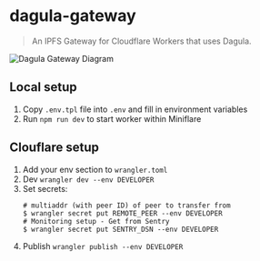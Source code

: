 # dagula-gateway

> An IPFS Gateway for Cloudflare Workers that uses Dagula.

![Dagula Gateway Diagram](https://dweb.link/ipfs/bafybeiheilouffa22iufkgebssavr7rkdpuuihu7nf5fsz7vjvoyrn7fky/dagula-gateway.png)

## Local setup

1. Copy `.env.tpl` file into `.env` and fill in environment variables
2. Run `npm run dev` to start worker within Miniflare

## Clouflare setup

1. Add your env section to `wrangler.toml`
2. Dev `wrangler dev --env DEVELOPER`
3. Set secrets:
    ```console
    # multiaddr (with peer ID) of peer to transfer from
    $ wrangler secret put REMOTE_PEER --env DEVELOPER
    # Monitoring setup - Get from Sentry
    $ wrangler secret put SENTRY_DSN --env DEVELOPER
    ```
4. Publish `wrangler publish --env DEVELOPER`
